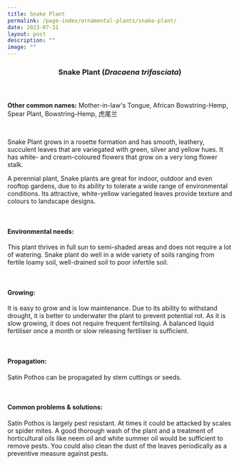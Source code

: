 ```yaml
---
title: Snake Plant
permalink: /page-index/ornamental-plants/snake-plant/
date: 2023-07-31
layout: post
description: ""
image: ""
---
```

<header> 
	<h3>Snake Plant (<em>Dracaena trifasciata</em>)</h3> 
</header> 
 
<section> 
	<p><strong>Other common names:</strong> Mother-in-law's Tongue, African Bowstring-Hemp, Spear Plant, Bowstring-Hemp, 虎尾兰</p> 
	<br> 
</section> 
 
<section> 
	<p>Snake Plant grows in a rosette formation and has smooth, leathery, succulent leaves that are variegated with green, silver and yellow hues. It has white- and cream-coloured flowers that grow on a very long flower stalk.</p>
	A perennial plant, Snake plants are great for indoor, outdoor and even rooftop gardens, due to its ability to tolerate a wide range of environmental conditions. Its attractive, white-yellow variegated leaves provide texture and colours to landscape designs.<p></p>
	 <br> 
</section> 
 
<section> 
  <h4>Environmental needs:</h4> 
    	<p>This plant thrives in full sun to semi-shaded areas and does not require a lot of watering. Snake plant do well in a wide variety of soils ranging from fertile loamy soil, well-drained soil to poor infertile soil.</p> 
	<br>
</section>

<section> 
  <h4>Growing:</h4> 
		<p>It is easy to grow and is low maintenance. Due to its ability to withstand drought, it is better to underwater the plant to prevent potential rot. As it is slow growing, it does not require frequent fertilising. A balanced liquid fertiliser once a month or slow releasing fertiliser is sufficient.</p> 
	<br> 
</section> 

<section> 
  <h4>Propagation:</h4> 
		<p>Satin Pothos can be propagated by stem cuttings or seeds.</p> 
	<br> 
</section> 
 
<section> 
  <h4>Common problems &amp; solutions:</h4> 
		<p>Satin Pothos is largely pest resistant. At times it could be attacked by scales or spider mites. A good thorough wash of the plant and a treatment of horticultural oils like neem oil and white summer oil would be sufficient to remove pests. You could also clean the dust of the leaves periodically as a preventive measure against pests.</p>
	<br> 
</section>